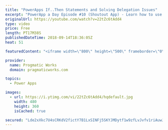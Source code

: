```yaml
---
title: "PowerApps If..Then Statements and Solving Delegation Issues"
excerpt: "PowerApp a Day Episode #10 (Shoutout App) - Learn how to use If..Then statements and deal with challenges with SharePoint delegation in PowerApps  Pragmatic Works Training : https://pragmaticworks.com/training/on-demand-training"
originalUrl: https://youtube.com/watch?v=22tZc6tAdd4
type: video
price: Free
length: PT17M38S
publishedDateTime: 2018-09-14T18:36:05Z
heat: 51

featuredContent: "<iframe width=\"800\" height=\"500\" frameborder=\"0\" src=\"https://www.youtube.com/embed/22tZc6tAdd4\" allow=\"accelerometer; autoplay; encrypted-media; gyroscope; picture-in-picture\" allowfullscreen></iframe>"

provider:
  name: Progmatic Works
  domain: pragmaticworks.com

topics:
  - Power Apps

images:
  - url: https://i.ytimg.com/vi/22tZc6tAdd4/hqdefault.jpg
    width: 480
    height: 360
    isCached: true

secured: "Lde2xXkc7U4sCRKdV2fictY7B1LxSINFj5SKYJMDytf1w9zfLvJvfv1riAuwJVGzQmH+ffCSXLWx+MAvmJaFkVuPBH0NpwUPbol6NUvgryy3YDQgWszacWThurlaJv0p5skLV+TKLz1EvAdxe3OtTZf8YuPK8Io3B0c4nXQfHOV3v6ZVfamjJn8CIBrdUbh0hILY/VjJ8oOT8+9NKTtUwMNfTilye0stExsonuoCYA+oE81zQtyxz8czz3/D3YSLwzMFlliFJEtAAkpG1bcHrxcI6MdwvhgvmvJ8jWhM+HZAzDDOkN9yXohVA4zxmCI/2bzDp3rkzBUtV90109pysPuHmiYCAjrhgZ+1edP5bl0Hbk5TZctaJOKgBVzbsIlS4loYwyMFMzfRPgXb6e8pUSDeiMkRsPFf7FCkScE2owE=;vVMwe6gpPFUhXgv9f9VBaQ=="
---
```


